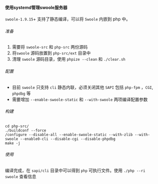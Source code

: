 #### 使用systemd管理swoole服务器

`swoole-1.9.15`+ 支持了静态编译，可以将 `Swoole` 内嵌到 php 中。

###### 准备

1. 需要将 `swoole-src` 和 `php-src` 两份源码
2. 将`swoole` 源码放置到 `php-src/ext` 目录中
3. 清理 `swoole` 源码目录，使用 `phpize --clean` 和 `./clear.sh`

###### 配置

- 目前 `swoole` 只支持 `cli` 静态内联，必须关闭其他 `SAPI` 包括 `php-fpm` ，`CGI`, `phpdbg` 等
- 需要增加 `--enable-swoole-static` 和 `--with-swoole` 两项编译配置参数

###### 构建

```shell
cd php-src/
./buildconf --force
/configure --disable-all --enable-swoole-static --with-zlib --with-swoole --enable0-cli --disable-cgi --disable-phpdbg
make -j
```

###### 使用

编译完成，在 `sapi/cli` 目录中可以得到 `php` 可执行文件。使用 `./php --ri swoole` 查看信息